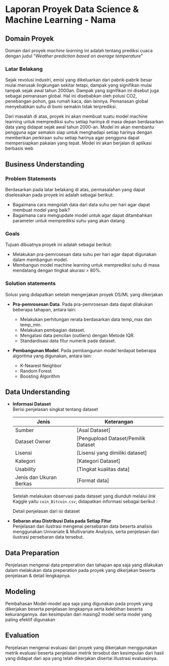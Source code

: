 # Laporan Proyek Data Science & Machine Learning - Nama
## Domain Proyek

Domain dari proyek _machine learning_ ini adalah tentang prediksi cuaca dengan judul "_Weather prediction based on average temperature_"

### Latar Belakang
  
Sejak revolusi industri, emisi yang dikeluarkan dari pabrik-pabrik besar mulai merusak lingkungan sekitar tetapi, dampak yang signifikan mulai tampak sejak awal tahun 2000an. Dampak yang signifikan ini disebut juga sebagai pemanasan global. Hal ini disebabkan oleh polusi CO2, penebangan pohon, gas rumah kaca, dan lainnya. Pemanasan global menyebabkan suhu di bumi semakin tidak terprediksi.

Dari masalah di atas, proyek ini akan membuat suatu model machine learning untuk memprediksi suhu setiap harinya di masa depan berdasarkan data yang didapat sejak awal tahun 2000-an. Model ini akan membantu pengguna agar semakin siap untuk menghadapi setiap harinya dengan memberikan perkiraan suhu setiap harinya agar pengguna dapat mempersiapkan pakaian yang tepat.  Model ini akan berjalan di aplikasi berbasis web

## Business Understanding

### Problem Statements
Berdasarkan pada latar belakang di atas, permasalahan yang dapat diselesaikan pada proyek ini adalah sebagai berikut:

 - Bagaimana cara mengolah data dari data suhu per hari agar dapat membuat model yang baik?
 - Bagaimana cara mengupdate model untuk agar dapat ditambahkan parameter untuk memprediksi suhu yang akan datang

### Goals
Tujuan dibuatnya proyek ini adalah sebagai berikut:

 - Melakukan pra-pemrosesan data suhu per hari agar dapat digunakan dalam membangun model.
 - Membangun model machine learning untuk memprediksi suhu di masa mendatang dengan tingkat akurasi > 80%.

### Solution statements
Solusi yang didapatkan setelah mengerjakan proyek DS/ML yang dikerjakan

- **Pra-pemrosesan Data**. Pada pra-pemrosesan data dapat dilakukan beberapa tahapan, antara lain:
  - Melakukan perhitungan rerata berdasarkan data temp_max dan temp_min.
  - Melakukan pembagian dataset.
  - Mengatasi data pencilan (outliers) dengan Metode IQR.
  - Standardisasi data fitur numerik pada dataset.

  
- **Pembangunan Model**. Pada pembangunan model terdapat beberapa algoritma yang digunakan, antara lain:
  - K-Nearest Neighbor
  - Random Forest
  - Boosting Algorithm

    
## Data Understanding
- **Informasi Dataset**
  <br> Berisi penjelasan singkat tentang dataset

  | Jenis                   | Keterangan                                                                              |
  | ----------------------- | --------------------------------------------------------------------------------------- |
  | Sumber                  | [Asal Dataset] |
  | Dataset Owner           | [Pengupload Dataset/Pemilik Dataset |
  | Lisensi                 | [Lisensi yang dimiliki dataset] |
  | Kategori                | [Kategori Dataset] |
  | Usability               | [Tingkat kualitas data] |
  | Jenis dan Ukuran Berkas | [Format data] |

  Setelah melakukan observasi pada dataset yang diunduh melalui _link_ Kaggle yaitu `coin_Bitcoin.csv`, didapatkan informasi sebagai berikut :
  
  Detail penjelasan dari isi dataset

- **Sebaran atau Distribusi Data pada Setiap Fitur**
  <br> Penjelasan dan ilustrasi mengenai persebaran data beserta analisis menggunakan Univariate & Multivariate Analysis, serta penjelasan dari ilustrasi persebaran data tersebut.
  
  
## Data Preparation
Penjelasan mengenai data preperation dan tahapan apa saja yang dilakukan dalam melakukan data preperation pada proyek yang dikerjakan beserta penjelasan & detail lengkapnya.

## Modeling
Pembahasan Model-model apa saja yang digunakan pada proyek yang dikerjakan beserta penjelasan lengkapnya serta kelebihan beserta kekurangannya. dan kesimpulan dari masing2 model serta model yang paling efektif digunakan

## Evaluation
Penjelasan mengenai evaluasi dari proyek yang dikerjakan menggunakan metrik evaluasi beserta penjelasan metrik tersebut dan kesimpulan dari hasil yang didapat dari apa yang telah dikerjakan disertai illustrasi evaluasinya.
